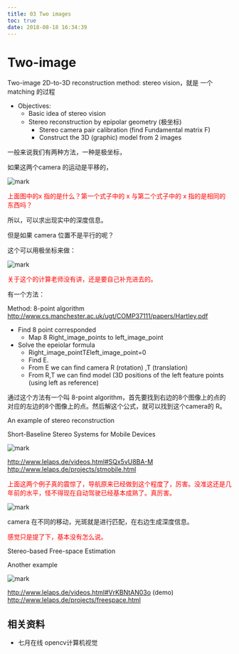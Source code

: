 ```yaml
---
title: 03 Two images
toc: true
date: 2018-08-18 16:34:39
---
```


# Two-image

Two-image 2D-to-3D reconstruction
method: stereo vision，就是 一个 matching 的过程


- Objectives:
    - Basic idea of stereo vision
    - Stereo reconstruction by epipolar geometry (极坐标)
        - Stereo camera pair calibration (find Fundamental matrix F)
        - Construct the 3D (graphic) model from 2 images


一般来说我们有两种方法，一种是极坐标，

如果这两个camera 的运动是平移的，

![mark](http://images.iterate.site/blog/image/180817/fjiJ4I19AG.png?imageslim)

<span style="color:red;">上面图中的x 指的是什么？第一个式子中的 x 与第二个式子中的 x 指的是相同的东西吗？</span>

所以，可以求出现实中的深度信息。

但是如果 camera 位置不是平行的呢？

这个可以用极坐标来做：

![mark](http://images.iterate.site/blog/image/180817/KbJ49djGcf.png?imageslim)

<span style="color:red;">关于这个的计算老师没有讲，还是要自己补充进去的。</span>


有一个方法：

Method: 8-point algorithm
http://www.cs.manchester.ac.uk/ugt/COMP37111/papers/Hartley.pdf
- Find 8 point corresponded
    - Map 8 Right_image_points to left_image_point
- Solve the epeiolar formula
    - Right_image_pointT*E*left_image_point=0
    - Find E.
    - From E we can find camera R (rotation) ,T (translation)
    - From R,T we can find model (3D positions of the left feature points (using left as reference)

通过这个方法有一个叫 8-point algorithm，首先要找到右边的8个图像上的点的对应的左边的8个图像上的点。然后解这个公式，就可以找到这个camera的 R。


An example of stereo reconstruction

Short-Baseline Stereo
Systems for Mobile Devices

![mark](http://images.iterate.site/blog/image/180817/e02GdJHdHB.png?imageslim)


http://www.lelaps.de/videos.html#SQx5vU8BA-M
http://www.lelaps.de/projects/stmobile.html

<span style="color:red;">上面这两个例子真的震惊了，导航原来已经做到这个程度了，厉害。没准这还是几年前的水平，怪不得现在自动驾驶已经基本成熟了。真厉害。</span>

![mark](http://images.iterate.site/blog/image/180817/2amj53Da71.png?imageslim)

camera 在不同的移动，光斑就是进行匹配，在右边生成深度信息。

<span style="color:red;">感觉只是提了下，基本没有怎么说。</span>




Stereo-based Free-space Estimation

Another example

![mark](http://images.iterate.site/blog/image/180817/ahGC14fmLL.png?imageslim)

http://www.lelaps.de/videos.html#VrKBNtAN03o (demo)
http://www.lelaps.de/projects/freespace.html





## 相关资料

- 七月在线 opencv计算机视觉
